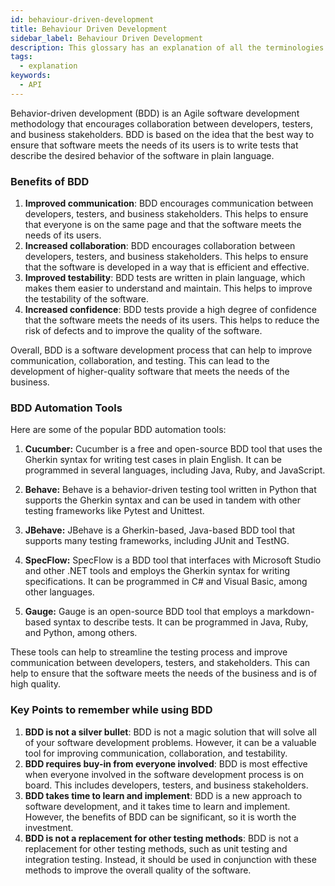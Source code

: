 ```yaml
---
id: behaviour-driven-development
title: Behaviour Driven Development
sidebar_label: Behaviour Driven Development
description: This glossary has an explanation of all the terminologies that beginners find difficult to understand at first glance.
tags:
  - explanation
keywords:
  - API
---
```


Behavior-driven development (BDD) is an Agile software development methodology that encourages collaboration between developers, testers, and business stakeholders. BDD is based on the idea that the best way to ensure that software meets the needs of its users is to write tests that describe the desired behavior of the software in plain language.

### Benefits of BDD

1. **Improved communication**: BDD encourages communication between developers, testers, and business stakeholders. This helps to ensure that everyone is on the same page and that the software meets the needs of its users.
2. **Increased collaboration**: BDD encourages collaboration between developers, testers, and business stakeholders. This helps to ensure that the software is developed in a way that is efficient and effective.
3. **Improved testability**: BDD tests are written in plain language, which makes them easier to understand and maintain. This helps to improve the testability of the software.
4. **Increased confidence**: BDD tests provide a high degree of confidence that the software meets the needs of its users. This helps to reduce the risk of defects and to improve the quality of the software.

Overall, BDD is a software development process that can help to improve communication, collaboration, and testing. This can lead to the development of higher-quality software that meets the needs of the business.

### BDD Automation Tools

Here are some of the popular BDD automation tools:

1. **Cucumber:** Cucumber is a free and open-source BDD tool that uses the Gherkin syntax for writing test cases in plain English. It can be programmed in several languages, including Java, Ruby, and JavaScript.

2. **Behave:** Behave is a behavior-driven testing tool written in Python that supports the Gherkin syntax and can be used in tandem with other testing frameworks like Pytest and Unittest.

3. **JBehave:** JBehave is a Gherkin-based, Java-based BDD tool that supports many testing frameworks, including JUnit and TestNG.

4. **SpecFlow:** SpecFlow is a BDD tool that interfaces with Microsoft Studio and other .NET tools and employs the Gherkin syntax for writing specifications. It can be programmed in C# and Visual Basic, among other languages.

5. **Gauge:** Gauge is an open-source BDD tool that employs a markdown-based syntax to describe tests. It can be programmed in Java, Ruby, and Python, among others.

These tools can help to streamline the testing process and improve communication between developers, testers, and stakeholders. This can help to ensure that the software meets the needs of the business and is of high quality.

### Key Points to remember while using BDD

1. **BDD is not a silver bullet**: BDD is not a magic solution that will solve all of your software development problems. However, it can be a valuable tool for improving communication, collaboration, and testability.
2. **BDD requires buy-in from everyone involved**: BDD is most effective when everyone involved in the software development process is on board. This includes developers, testers, and business stakeholders.
3. **BDD takes time to learn and implement**: BDD is a new approach to software development, and it takes time to learn and implement. However, the benefits of BDD can be significant, so it is worth the investment.
4. **BDD is not a replacement for other testing methods**: BDD is not a replacement for other testing methods, such as unit testing and integration testing. Instead, it should be used in conjunction with these methods to improve the overall quality of the software.
